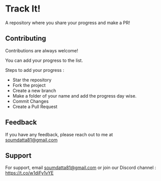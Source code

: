 # Track It!
A repository where you share your progress and make a PR!


## Contributing

Contributions are always welcome!

You can add your progress to the list.

Steps to add your progress : 
- Star the repository
- Fork the project
- Create a new branch
- Make a folder of your name and add the progress day wise.
- Commit Changes
- Create a Pull Request



## Feedback

If you have any feedback, please reach out to me at soumdatta81@gmail.com


## Support

For support, email soumdatta81@gmail.com or join our Discord channel : https://t.co/w1diFy1vYE

